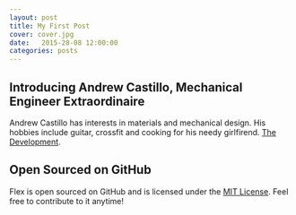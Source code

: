 ```yaml
---
layout: post
title: My First Post
cover: cover.jpg
date:   2015-28-08 12:00:00
categories: posts
---
```


## Introducing Andrew Castillo, Mechanical Engineer Extraordinaire

Andrew Castillo has interests in materials and mechanical design. His hobbies include guitar, crossfit and cooking for his needy girlfirend.  [The Development](http://thedevelopment.co).

## Open Sourced on GitHub

Flex is open sourced on GitHub and is licensed under the [MIT License](http://opensource.org/licenses/MIT). Feel free to contribute to it anytime!
